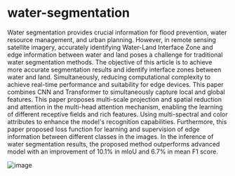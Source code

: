 # water-segmentation

Water segmentation provides crucial information for flood prevention, water resource management, and urban planning. However, in remote sensing satellite imagery, accurately identifying Water-Land Interface Zone and edge information between water and land poses a challenge for traditional water segmentation methods. The objective of this article is to achieve more accurate segmentation results and identify interface zones between water and land. Simultaneously, reducing computational complexity to achieve real-time performance and suitability for edge devices. This paper combines CNN and Transformer to simultaneously capture local and global features. This paper proposes multi-scale projection and spatial reduction and attention in the multi-head attention mechanism, enabling the learning of different receptive fields and rich features. Using multi-spectral and color attributes to enhance the model's recognition capabilities. Furthermore, this paper proposed loss function for learning and supervision of edge information between different classes in the images. In the inference of water segmentation results, the proposed method outperforms advanced model with an improvement of 10.1% in mIoU and 6.7% in mean F1 score. 

![image](https://github.com/yuhsuan99944/water-segmentation/assets/95406938/0612d533-bbe7-4d70-aeae-91de7a0ec4e5)
